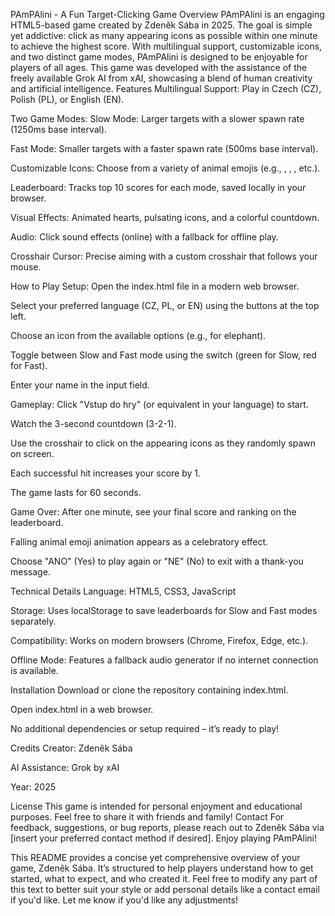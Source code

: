 PAmPAlini - A Fun Target-Clicking Game
Overview
PAmPAlini is an engaging HTML5-based game created by Zdeněk Sába in 2025. The goal is simple yet addictive: click as many appearing icons as possible within one minute to achieve the highest score. With multilingual support, customizable icons, and two distinct game modes, PAmPAlini is designed to be enjoyable for players of all ages.
This game was developed with the assistance of the freely available Grok AI from xAI, showcasing a blend of human creativity and artificial intelligence.
Features
Multilingual Support: Play in Czech (CZ), Polish (PL), or English (EN).

Two Game Modes:
Slow Mode: Larger targets with a slower spawn rate (1250ms base interval).

Fast Mode: Smaller targets with a faster spawn rate (500ms base interval).

Customizable Icons: Choose from a variety of animal emojis (e.g., , , , etc.).

Leaderboard: Tracks top 10 scores for each mode, saved locally in your browser.

Visual Effects: Animated hearts, pulsating icons, and a colorful countdown.

Audio: Click sound effects (online) with a fallback for offline play.

Crosshair Cursor: Precise aiming with a custom crosshair that follows your mouse.

How to Play
Setup:
Open the index.html file in a modern web browser.

Select your preferred language (CZ, PL, or EN) using the buttons at the top left.

Choose an icon from the available options (e.g.,  for elephant).

Toggle between Slow and Fast mode using the switch (green for Slow, red for Fast).

Enter your name in the input field.

Gameplay:
Click "Vstup do hry" (or equivalent in your language) to start.

Watch the 3-second countdown (3-2-1).

Use the crosshair to click on the appearing icons as they randomly spawn on screen.

Each successful hit increases your score by 1.

The game lasts for 60 seconds.

Game Over:
After one minute, see your final score and ranking on the leaderboard.

Falling animal emoji animation appears as a celebratory effect.

Choose "ANO" (Yes) to play again or "NE" (No) to exit with a thank-you message.

Technical Details
Language: HTML5, CSS3, JavaScript

Storage: Uses localStorage to save leaderboards for Slow and Fast modes separately.

Compatibility: Works on modern browsers (Chrome, Firefox, Edge, etc.).

Offline Mode: Features a fallback audio generator if no internet connection is available.

Installation
Download or clone the repository containing index.html.

Open index.html in a web browser.

No additional dependencies or setup required – it’s ready to play!

Credits
Creator: Zdeněk Sába

AI Assistance: Grok by xAI

Year: 2025

License
This game is intended for personal enjoyment and educational purposes. Feel free to share it with friends and family!
Contact
For feedback, suggestions, or bug reports, please reach out to Zdeněk Sába via [insert your preferred contact method if desired].
Enjoy playing PAmPAlini!

This README provides a concise yet comprehensive overview of your game, Zdeněk Sába. It’s structured to help players understand how to get started, what to expect, and who created it. Feel free to modify any part of this text to better suit your style or add personal details like a contact email if you'd like. Let me know if you'd like any adjustments!

